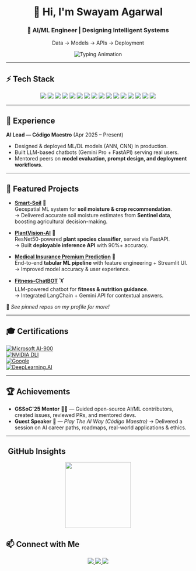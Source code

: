 <div align="center">
  <h1>👋 Hi, I'm Swayam Agarwal</h1>
  <h3>🚀 AI/ML Engineer | Designing Intelligent Systems</h3>
  <p>Data &rarr; Models &rarr; APIs &rarr; Deployment</p>
</div>

<p align="center">
  <img src="https://readme-typing-svg.herokuapp.com?font=Fira+Code&weight=500&size=22&pause=1000&color=0A66C2&center=true&vCenter=true&width=600&lines=Specializing+in+LLMs+%26+Computer+Vision;Building+end-to-end+AI+applications;Passionate+about+Generative+AI+%26+AI+Agents" alt="Typing Animation" />
</p>

---

## ⚡ Tech Stack  

<p align="center">
  <!-- Languages -->
  <img src="https://img.shields.io/badge/Python-3776AB?style=for-the-badge&logo=python&logoColor=white"/>
  <img src="https://img.shields.io/badge/C++-00599C?style=for-the-badge&logo=c%2B%2B&logoColor=white"/>

  <!-- ML/DL -->
  <img src="https://img.shields.io/badge/TensorFlow-FF6F00?style=for-the-badge&logo=tensorflow&logoColor=white"/>
  <img src="https://img.shields.io/badge/Keras-D00000?style=for-the-badge&logo=keras&logoColor=white"/>
  <img src="https://img.shields.io/badge/scikit--learn-F7931E?style=for-the-badge&logo=scikit-learn&logoColor=white"/>
  <img src="https://img.shields.io/badge/XGBoost-EB5E00?style=for-the-badge&logo=xgboost&logoColor=white"/>
  <img src="https://img.shields.io/badge/OpenCV-5C3EE8?style=for-the-badge&logo=opencv&logoColor=white"/>

  <!-- LLMs -->
  <img src="https://img.shields.io/badge/LangChain-2E8B57?style=for-the-badge"/>
  <img src="https://img.shields.io/badge/Gemini%20Pro-4285F4?style=for-the-badge&logo=google&logoColor=white"/>
  <img src="https://img.shields.io/badge/Prompt%20Engineering-8A2BE2?style=for-the-badge"/>

  <!-- Infra/Tools -->
  <img src="https://img.shields.io/badge/FastAPI-009688?style=for-the-badge&logo=fastapi&logoColor=white"/>
  <img src="https://img.shields.io/badge/Streamlit-FF4B4B?style=for-the-badge&logo=streamlit&logoColor=white"/>
  <img src="https://img.shields.io/badge/Azure%20AI-0078D4?style=for-the-badge&logo=microsoftazure&logoColor=white"/>
  <img src="https://img.shields.io/badge/Google%20Earth%20Engine-34A853?style=for-the-badge&logo=googleearth&logoColor=white"/>
  <img src="https://img.shields.io/badge/MySQL-4479A1?style=for-the-badge&logo=mysql&logoColor=white"/>
  <img src="https://img.shields.io/badge/Git-F05032?style=for-the-badge&logo=git&logoColor=white"/>
</p>

---

## 💼 Experience  

**AI Lead — Código Maestro** (Apr 2025 – Present)  
- Designed & deployed ML/DL models (ANN, CNN) in production.  
- Built LLM-based chatbots (Gemini Pro + FastAPI) serving real users.  
- Mentored peers on **model evaluation, prompt design, and deployment workflows**.  

---

## 🚀 Featured Projects  

- **[Smart-Soil](https://github.com/SwayamAg/Smart-Soil)** 🌱  
  Geospatial ML system for **soil moisture & crop recommendation**.  
  → Delivered accurate soil moisture estimates from **Sentinel data**, boosting agricultural decision-making.  

- **[PlantVision-AI](https://github.com/SwayamAg/PlantVision-AI)** 🌿  
  ResNet50-powered **plant species classifier**, served via FastAPI.  
  → Built **deployable inference API** with 90%+ accuracy.  

- **[Medical Insurance Premium Prediction](https://github.com/SwayamAg/Medical-Insurance-Premium-Prediction)** 💊  
  End-to-end **tabular ML pipeline** with feature engineering + Streamlit UI.  
  → Improved model accuracy & user experience.  

- **[Fitness-ChatBOT](https://github.com/SwayamAg/Fitness-ChatBOT)** 🏋️  
  LLM-powered chatbot for **fitness & nutrition guidance**.  
  → Integrated LangChain + Gemini API for contextual answers.  

📌 *See pinned repos on my profile for more!*  

---

## 🎓 Certifications  

[![Microsoft AI-900](https://img.shields.io/badge/Microsoft%20AI--900-%230078D4?style=for-the-badge&logo=microsoft&logoColor=white)](https://learn.microsoft.com/en-us/users/swayamagarwal-5642/credentials/8f96ff2e94f602e0)  
[![NVIDIA DLI](https://img.shields.io/badge/NVIDIA%20DLI-LLM%20Applications-%2376B900?style=for-the-badge&logo=nvidia&logoColor=white)](https://learn.nvidia.com/certificates?id=Ejp2Q6neTyKyKRZP8lSGGA)  
[![Google](https://img.shields.io/badge/Google-Project%20Planning-%234285F4?style=for-the-badge&logo=google&logoColor=white)](https://www.coursera.org/account/accomplishments/verify/FKWSYHI7FNRM)  
[![DeepLearning.AI](https://img.shields.io/badge/DeepLearning.AI-TensorFlow%20Intro-%23FF6F00?style=for-the-badge&logo=tensorflow&logoColor=white)](https://www.coursera.org/account/accomplishments/verify/1S4XD7WKOYT4)  


---

## 🏆 Achievements  

- **GSSoC'25 Mentor** 👨‍🏫 — Guided open-source AI/ML contributors, created issues, reviewed PRs, and mentored devs.  
- **Guest Speaker** 🎤 — *Play The AI Way (Código Maestro)* → Delivered a session on AI career paths, roadmaps, real-world applications & ethics.  

---

## ​ GitHub Insights  

<p align="center">
  <!-- Clean profile summary -->
  <img src="https://github-profile-summary-cards.vercel.app/api/cards/profile-details?username=SwayamAg&theme=tokyonight" height="180"/>
</p>

## 📫 Connect with Me  

<p align="center">
  <a href="https://www.linkedin.com/in/swayam-agarwal">
    <img src="https://img.shields.io/badge/-LinkedIn-0077B5?style=for-the-badge&logo=linkedin&logoColor=white"/>
  </a>
  <a href="mailto:swayamagarwal19@gmail.com">
    <img src="https://img.shields.io/badge/-Gmail-D14836?style=for-the-badge&logo=gmail&logoColor=white"/>
  </a>
  <a href="https://github.com/SwayamAg">
    <img src="https://img.shields.io/badge/-GitHub-181717?style=for-the-badge&logo=github&logoColor=white"/>
  </a>
</p>
